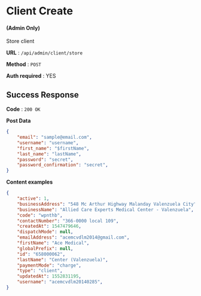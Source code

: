 # Client Create

#### (**Admin Only**)

Store client

**URL** : `/api/admin/client/store`

**Method** : `POST`

**Auth required** : YES

## Success Response

**Code** : `200 OK`

**Post Data**

```json
{
    "email": "sample@email.com",
    "username": "username",
    "first_name": "$firstName",
    "last_name": "lastName",
    "password": "secret",
    "password_confirmation": "secret",
}
```

**Content examples**

```json
{
    "active": 1,
    "businessAddress": "548 Mc Arthur Highway Malanday Valenzuela City",
    "businessName": "Allied Care Experts Medical Center - Valenzuela",
    "code": "wpnthb",
    "contactNumber": "366-0000 local 109",
    "createdAt": 1547479646,
    "dispatchMode": null,
    "emailAddress": "acemcvdlm2014@gmail.com",
    "firstName": "Ace Medical",
    "globalPrefix": null,
    "id": "658000062",
    "lastName": "Center (Valenzuela)",
    "paymentMode": "charge",
    "type": "client",
    "updatedAt": 1552831195,
    "username": "acemcvdlm20140285",
}
```
